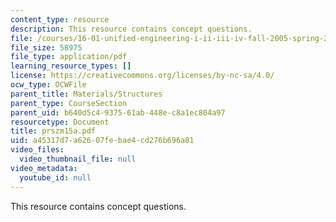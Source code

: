 ```yaml
---
content_type: resource
description: This resource contains concept questions.
file: /courses/16-01-unified-engineering-i-ii-iii-iv-fall-2005-spring-2006/a45317d7a62607febae4cd276b696a81_prszm15a.pdf
file_size: 58975
file_type: application/pdf
learning_resource_types: []
license: https://creativecommons.org/licenses/by-nc-sa/4.0/
ocw_type: OCWFile
parent_title: Materials/Structures
parent_type: CourseSection
parent_uid: b640d5c4-9375-61ab-448e-c8a1ec804a97
resourcetype: Document
title: prszm15a.pdf
uid: a45317d7-a626-07fe-bae4-cd276b696a81
video_files:
  video_thumbnail_file: null
video_metadata:
  youtube_id: null
---
```

This resource contains concept questions.